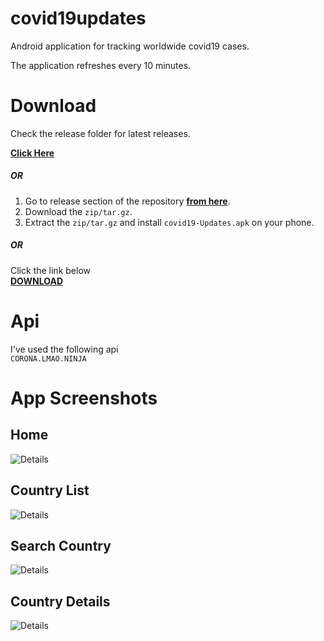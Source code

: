 # covid19updates   
Android application for tracking worldwide covid19 cases.

The application refreshes every 10 minutes.


# Download 

Check the release folder for latest releases.

**[Click Here](https://github.com/vikaspatelp83/covid19updates/tree/master/release)**

##### OR  
1. Go to release section of the repository **[from here](https://github.com/vikaspatelp83/covid19updates/releases)**. 
2. Download the `zip/tar.gz`.   
3. Extract the  `zip/tar.gz` and install `covid19-Updates.apk` on your phone.

##### OR
Click the link below   
**[DOWNLOAD](https://github.com/vikaspatelp83/covid19updates/raw/master/release/v1.0/Covid19-Updates-v1.0.apk)**

# Api
I've used the following api   
`CORONA.LMAO.NINJA`


# App Screenshots

## Home 
![Details](release/screenshots/home.jpg)

## Country List 
![Details](release/screenshots/list.jpg)

## Search Country 
![Details](release/screenshots/search.jpg)

## Country Details 
![Details](release/screenshots/detail.jpg)



